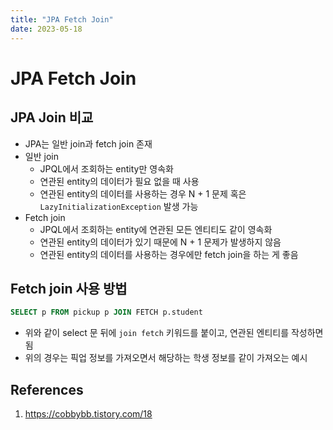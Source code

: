 ```yaml
---
title: "JPA Fetch Join"
date: 2023-05-18
---
```


# JPA Fetch Join

## JPA Join 비교

- JPA는 일반 join과 fetch join 존재
- 일반 join
  - JPQL에서 조회하는 entity만 영속화
  - 연관된 entity의 데이터가 필요 없을 때 사용
  - 연관된 entity의 데이터를 사용하는 경우 N + 1 문제 혹은 `LazyInitializationException` 발생 가능
- Fetch join
  - JPQL에서 조회하는 entity에 연관된 모든 엔티티도 같이 영속화
  - 연관된 entity의 데이터가 있기 때문에 N + 1 문제가 발생하지 않음
  - 연관된 entity의 데이터를 사용하는 경우에만 fetch join을 하는 게 좋음

## Fetch join 사용 방법

```SQL
SELECT p FROM pickup p JOIN FETCH p.student
```

- 위와 같이 select 문 뒤에 `join fetch` 키워드를 붙이고, 연관된 엔티티를 작성하면 됨
- 위의 경우는 픽업 정보를 가져오면서 해당하는 학생 정보를 같이 가져오는 예시

## References

1. https://cobbybb.tistory.com/18
